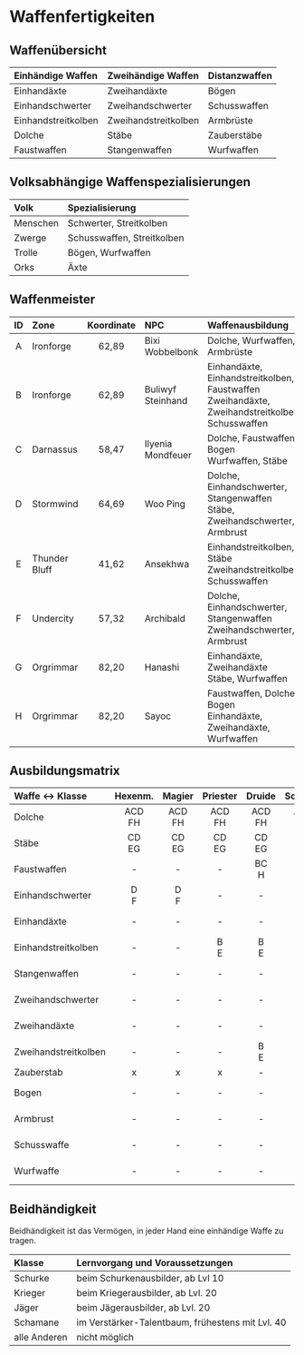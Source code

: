 # Waffenfertigkeiten

## Waffenübersicht

|Einhändige Waffen|Zweihändige Waffen|Distanzwaffen|
|:--- |:--- |:--- |
|Einhandäxte|Zweihandäxte|Bögen|
|Einhandschwerter|Zweihandschwerter|Schusswaffen|
|Einhandstreitkolben|Zweihandstreitkolben|Armbrüste|
|Dolche|Stäbe|Zauberstäbe|
|Faustwaffen|Stangenwaffen|Wurfwaffen|

## Volksabhängige Waffenspezialisierungen

|Volk|Spezialisierung|
|:--- |:--- |
|Menschen|Schwerter, Streitkolben|
|Zwerge|Schusswaffen, Streitkolben|
|Trolle|Bögen, Wurfwaffen|
|Orks|Äxte|

## Waffenmeister

|ID|Zone|Koordinate|NPC|Waffenausbildung|
|:-:|:--- |:---:|:--- |:--- |
|A|Ironforge|62,89|Bixi Wobbelbonk|Dolche, Wurfwaffen, Armbrüste|
|B|Ironforge|62,89|Buliwyf Steinhand|Einhandäxte, Einhandstreitkolben, Faustwaffen<br>Zweihandäxte, Zweihandstreitkolben, Schusswaffen|
|C|Darnassus|58,47|Ilyenia Mondfeuer|Dolche, Faustwaffen, Bogen<br>Wurfwaffen, Stäbe|
|D|Stormwind|64,69|Woo Ping|Dolche, Einhandschwerter, Stangenwaffen<br>Stäbe, Zweihandschwerter, Armbrust|
|E|Thunder Bluff|41,62|Ansekhwa|Einhandstreitkolben, Stäbe<br>Zweihandstreitkolben, Schusswaffen|
|F|Undercity|57,32|Archibald|Dolche, Einhandschwerter, Stangenwaffen<br>Zweihandschwerter, Armbrust|
|G|Orgrimmar|82,20|Hanashi|Einhandäxte, Zweihandäxte<br>Stäbe, Wurfwaffen|
|H|Orgrimmar|82,20|Sayoc|Faustwaffen, Dolche, Bogen<br>Einhandäxte, Zweihandäxte, Wurfwaffen|

## Ausbildungsmatrix

|Waffe <-> Klasse |Hexenm.|Magier|Priester|Druide|Schurke|Jäger|Schamane|Paladin|Krieger|
|:-|:-:|:-:|:-:|:-:|:-:|:-:|:-:|:-:|:-:|
|Dolche|ACD<br>FH|ACD<br>FH|ACD<br>FH|ACD<br>FH|ACD<br>FH|ACD<br>FH|-<br>FH|-|ACD<br>FH|
|Stäbe|CD<br>EG|CD<br>EG|CD<br>EG|CD<br>EG|-|CD<br>EG|-<br>EG|-|CD<br>EG|
|Faustwaffen|-|-|-|BC<br>H|BC<br>H|BC<br>H|-<br>H|-|BC<br>H|
|Einhandschwerter|D<br>F|D<br>F|-|-|D<br>F|D<br>F|-|D<br>-|D<br>F|
|Einhandäxte|-|-|-|-|-|B<br>GH|-<br>GH|B<br>-|B<br>GH|
|Einhandstreitkolben|-|-|B<br>E|B<br>E|B<br>E|-|-<br>E|B<br>-|B<br>E|
|Stangenwaffen|-|-|-|-|-|D<br>F|-|D<br>-|D<br>F|
|Zweihandschwerter|-|-|-|-|-|D<br>F|-|D<br>-|D<br>F|
|Zweihandäxte|-|-|-|-|-|B<br>GH|-<br>GH|B<br>-|B<br>GH|
|Zweihandstreitkolben|-|-|-|B<br>E|-|-|-<br>E|B<br>-|B<br>E|
|Zauberstab|x|x|x|-|-|-|-|-|-|
|Bogen|-|-|-|-|C<br>H|C<br>H|-|-|C<br>H|
|Armbrust|-|-|-|-|AD<br>F|AD<br>F|-|-|AD<br>F|
|Schusswaffe|-|-|-|-|B<br>E|B<br>E|-|-|B<br>E|
|Wurfwaffe|-|-|-|-|AC<br>GH|AC<br>GH|-|-|AC<br>GH|

## Beidhändigkeit

Beidhändigkeit ist das Vermögen, in jeder Hand eine einhändige Waffe zu tragen.

|Klasse|Lernvorgang und Voraussetzungen|
|:---|:---|
|Schurke|beim Schurkenausbilder, ab Lvl 10|
|Krieger|beim Kriegerausbilder, ab Lvl. 20|
|Jäger|beim Jägerausbilder, ab Lvl. 20|
|Schamane|im Verstärker-Talentbaum, frühestens mit Lvl. 40|
|alle Anderen|nicht möglich|
